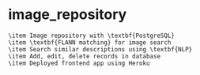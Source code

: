 # image_repository
    \item Image repository with \textbf{PostgreSQL}
    \item \textbf{FLANN matching} for image search
    \item Search similar descriptions using \textbf{NLP}
    \item Add, edit, delete records in database
    \item Deployed frontend app using Heroku
